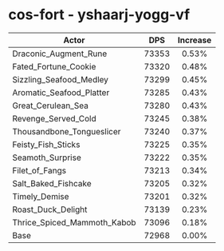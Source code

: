 # cos-fort - yshaarj-yogg-vf
| Actor | DPS | Increase |
|---|:---:|:---:|
|Draconic_Augment_Rune|73353|0.53%|
|Fated_Fortune_Cookie|73320|0.48%|
|Sizzling_Seafood_Medley|73299|0.45%|
|Aromatic_Seafood_Platter|73285|0.43%|
|Great_Cerulean_Sea|73280|0.43%|
|Revenge_Served_Cold|73245|0.38%|
|Thousandbone_Tongueslicer|73240|0.37%|
|Feisty_Fish_Sticks|73225|0.35%|
|Seamoth_Surprise|73222|0.35%|
|Filet_of_Fangs|73213|0.34%|
|Salt_Baked_Fishcake|73205|0.32%|
|Timely_Demise|73201|0.32%|
|Roast_Duck_Delight|73139|0.23%|
|Thrice_Spiced_Mammoth_Kabob|73096|0.18%|
|Base|72968|0.00%|
